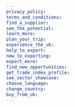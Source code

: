 ```yaml
---
privacy_policy:
terms_and_conditions:
find_a_supplier:
see_the_potential:
learn_more:
plan_your_trip:
experience_the_uk:
help_to_export:
new_to_exporting:
export_more:
find_new_opportunities:
get_trade_index_profile:
see_sector_showcase:
choose_language:
change_country:
buy_from_uk:
---
```

